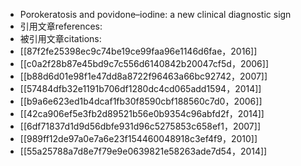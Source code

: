 - Porokeratosis and povidone–iodine: a new clinical diagnostic sign
- 引用文章references:
- 被引用文章citations:
- [[87f2fe25398ec9c74be19ce99faa96e1146d6fae，2016]]
- [[c0a2f28b87e45bd9c7c556d6140842b20047cf5d，2006]]
- [[b88d6d01e98f1e47dd8a8722f96463a66bc92742，2007]]
- [[57484dfb32e1191b706df1280dc4cd065add1594，2014]]
- [[b9a6e623ed1b4dcaf1fb30f8590cbf188560c7d0，2006]]
- [[42ca906ef5e3fb2d89521b56e0b9354c96abfd2f，2014]]
- [[6df71837d1d9d56dbfe931d96c5275853c658ef1，2007]]
- [[989ff12de97a0e7a6e23f154460048918c3ef4f9，2010]]
- [[55a25788a7d8e7f79e9e0639821e58263ade7d54，2014]]
